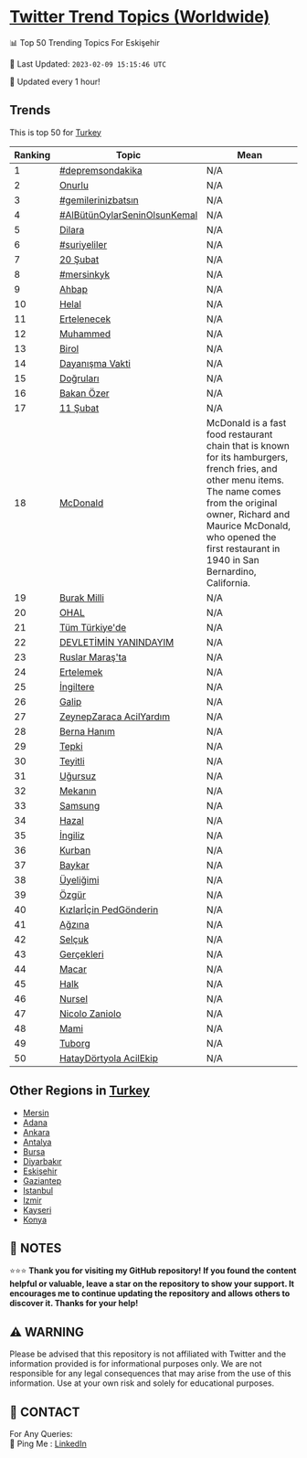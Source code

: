 [Twitter Trend Topics (Worldwide)](https://github.com/ErcinDedeoglu/Twitter-Trend-Topics)
==========


📊 Top 50 Trending Topics For Eskişehir

📆 Last Updated: `2023-02-09 15:15:46 UTC`

🔧 Updated every 1 hour!


## Trends

This is top 50 for [Turkey](</Turkey>)

| Ranking | Topic | Mean |
| ------- | ------------ | ------------ |
| 1 | [#depremsondakika](http://twitter.com/search?q=%23depremsondakika) | N/A |
| 2 | [Onurlu](http://twitter.com/search?q=Onurlu) | N/A |
| 3 | [#gemilerinizbatsın](http://twitter.com/search?q=%23gemilerinizbats%c4%b1n) | N/A |
| 4 | [#AlBütünOylarSeninOlsunKemal](http://twitter.com/search?q=%23AlB%c3%bct%c3%bcnOylarSeninOlsunKemal) | N/A |
| 5 | [Dilara](http://twitter.com/search?q=Dilara) | N/A |
| 6 | [#suriyeliler](http://twitter.com/search?q=%23suriyeliler) | N/A |
| 7 | [20 Şubat](http://twitter.com/search?q=20+%c5%9eubat) | N/A |
| 8 | [#mersinkyk](http://twitter.com/search?q=%23mersinkyk) | N/A |
| 9 | [Ahbap](http://twitter.com/search?q=Ahbap) | N/A |
| 10 | [Helal](http://twitter.com/search?q=Helal) | N/A |
| 11 | [Ertelenecek](http://twitter.com/search?q=Ertelenecek) | N/A |
| 12 | [Muhammed](http://twitter.com/search?q=Muhammed) | N/A |
| 13 | [Birol](http://twitter.com/search?q=Birol) | N/A |
| 14 | [Dayanışma Vakti](http://twitter.com/search?q=Dayan%c4%b1%c5%9fma+Vakti) | N/A |
| 15 | [Doğruları](http://twitter.com/search?q=Do%c4%9frular%c4%b1) | N/A |
| 16 | [Bakan Özer](http://twitter.com/search?q=Bakan+%c3%96zer) | N/A |
| 17 | [11 Şubat](http://twitter.com/search?q=11+%c5%9eubat) | N/A |
| 18 | [McDonald](http://twitter.com/search?q=McDonald) | McDonald is a fast food restaurant chain that is known for its hamburgers, french fries, and other menu items. The name comes from the original owner, Richard and Maurice McDonald, who opened the first restaurant in 1940 in San Bernardino, California. |
| 19 | [Burak Milli](http://twitter.com/search?q=Burak+Milli) | N/A |
| 20 | [OHAL](http://twitter.com/search?q=OHAL) | N/A |
| 21 | [Tüm Türkiye'de](http://twitter.com/search?q=T%c3%bcm+T%c3%bcrkiye%27de) | N/A |
| 22 | [DEVLETİMİN YANINDAYIM](http://twitter.com/search?q=DEVLET%c4%b0M%c4%b0N+YANINDAYIM) | N/A |
| 23 | [Ruslar Maraş'ta](http://twitter.com/search?q=Ruslar+Mara%c5%9f%27ta) | N/A |
| 24 | [Ertelemek](http://twitter.com/search?q=Ertelemek) | N/A |
| 25 | [İngiltere](http://twitter.com/search?q=%c4%b0ngiltere) | N/A |
| 26 | [Galip](http://twitter.com/search?q=Galip) | N/A |
| 27 | [ZeynepZaraca AcilYardım](http://twitter.com/search?q=ZeynepZaraca+AcilYard%c4%b1m) | N/A |
| 28 | [Berna Hanım](http://twitter.com/search?q=Berna+Han%c4%b1m) | N/A |
| 29 | [Tepki](http://twitter.com/search?q=Tepki) | N/A |
| 30 | [Teyitli](http://twitter.com/search?q=Teyitli) | N/A |
| 31 | [Uğursuz](http://twitter.com/search?q=U%c4%9fursuz) | N/A |
| 32 | [Mekanın](http://twitter.com/search?q=Mekan%c4%b1n) | N/A |
| 33 | [Samsung](http://twitter.com/search?q=Samsung) | N/A |
| 34 | [Hazal](http://twitter.com/search?q=Hazal) | N/A |
| 35 | [İngiliz](http://twitter.com/search?q=%c4%b0ngiliz) | N/A |
| 36 | [Kurban](http://twitter.com/search?q=Kurban) | N/A |
| 37 | [Baykar](http://twitter.com/search?q=Baykar) | N/A |
| 38 | [Üyeliğimi](http://twitter.com/search?q=%c3%9cyeli%c4%9fimi) | N/A |
| 39 | [Özgür](http://twitter.com/search?q=%c3%96zg%c3%bcr) | N/A |
| 40 | [Kızlarİçin PedGönderin](http://twitter.com/search?q=K%c4%b1zlar%c4%b0%c3%a7in+PedG%c3%b6nderin) | N/A |
| 41 | [Ağzına](http://twitter.com/search?q=A%c4%9fz%c4%b1na) | N/A |
| 42 | [Selçuk](http://twitter.com/search?q=Sel%c3%a7uk) | N/A |
| 43 | [Gerçekleri](http://twitter.com/search?q=Ger%c3%a7ekleri) | N/A |
| 44 | [Macar](http://twitter.com/search?q=Macar) | N/A |
| 45 | [Halk](http://twitter.com/search?q=Halk) | N/A |
| 46 | [Nursel](http://twitter.com/search?q=Nursel) | N/A |
| 47 | [Nicolo Zaniolo](http://twitter.com/search?q=Nicolo+Zaniolo) | N/A |
| 48 | [Mami](http://twitter.com/search?q=Mami) | N/A |
| 49 | [Tuborg](http://twitter.com/search?q=Tuborg) | N/A |
| 50 | [HatayDörtyola AcilEkip](http://twitter.com/search?q=HatayD%c3%b6rtyola+AcilEkip) | N/A |



## Other Regions in [Turkey](</Turkey>)

* [Mersin](</Turkey/Mersin.md>)
* [Adana](</Turkey/Adana.md>)
* [Ankara](</Turkey/Ankara.md>)
* [Antalya](</Turkey/Antalya.md>)
* [Bursa](</Turkey/Bursa.md>)
* [Diyarbakır](</Turkey/Diyarbakır.md>)
* [Eskişehir](</Turkey/Eskişehir.md>)
* [Gaziantep](</Turkey/Gaziantep.md>)
* [Istanbul](</Turkey/Istanbul.md>)
* [Izmir](</Turkey/Izmir.md>)
* [Kayseri](</Turkey/Kayseri.md>)
* [Konya](</Turkey/Konya.md>)



## 📝 NOTES

⭐⭐⭐ **Thank you for visiting my GitHub repository! If you found the content helpful or valuable, leave a star on the repository to show your support. It encourages me to continue updating the repository and allows others to discover it. Thanks for your help!**


## ⚠️ WARNING

Please be advised that this repository is not affiliated with Twitter and the information provided is for informational purposes only. We are not responsible for any legal consequences that may arise from the use of this information. Use at your own risk and solely for educational purposes.


## 📨 CONTACT

 For Any Queries:  
            🏓 Ping Me : [LinkedIn](https://www.linkedin.com/in/ercindedeoglu/)

